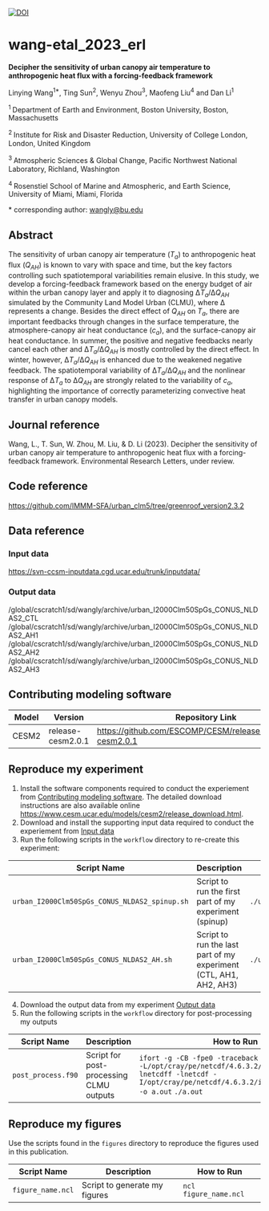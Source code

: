 [![DOI](https://data.msdlive.org/badge/DOI/10.57931/1890465.svg)](https://doi.org/10.57931/1890465)

# wang-etal_2023_erl

**Decipher the sensitivity of urban canopy air temperature to anthropogenic heat flux with a forcing-feedback framework**

Linying Wang<sup>1\*</sup>, Ting Sun<sup>2</sup>, Wenyu Zhou<sup>3</sup>, Maofeng Liu<sup>4</sup> and Dan Li<sup>1</sup>

<sup>1 </sup> Department of Earth and Environment, Boston University, Boston, Massachusetts

<sup>2 </sup> Institute for Risk and Disaster Reduction, University of College London, London, United Kingdom

<sup>3 </sup> Atmospheric Sciences & Global Change, Pacific Northwest National Laboratory, Richland, Washington

<sup>4 </sup> Rosenstiel School of Marine and Atmospheric, and Earth Science, University of Miami, Miami, Florida

\* corresponding author:  wangly@bu.edu

## Abstract
The sensitivity of urban canopy air temperature (*T<sub>a</sub>*) to anthropogenic heat flux (*Q<sub>AH</sub>*) is known to vary with space and time, but the key factors controlling such spatiotemporal variabilities remain elusive. In this study, we develop a forcing-feedback framework based on the energy budget of air within the urban canopy layer and apply it to diagnosing ∆*T<sub>a</sub>*/∆*Q<sub>AH</sub>* simulated by the Community Land Model Urban (CLMU), where ∆ represents a change. Besides the direct effect of *Q<sub>AH</sub>* on *T<sub>a</sub>*, there are important feedbacks through changes in the surface temperature, the atmosphere-canopy air heat conductance (*c<sub>a</sub>*), and the surface-canopy air heat conductance. In summer, the positive and negative feedbacks nearly cancel each other and ∆*T<sub>a</sub>*/∆*Q<sub>AH</sub>* is mostly controlled by the direct effect. In winter, however, ∆*T<sub>a</sub>*/∆*Q<sub>AH</sub>* is enhanced due to the weakened negative feedback. The spatiotemporal variability of ∆*T<sub>a</sub>*/∆*Q<sub>AH</sub>* and the nonlinear response of ∆*T<sub>a</sub>* to ∆*Q<sub>AH</sub>* are strongly related to the variability of *c<sub>a</sub>*, highlighting the importance of correctly parameterizing convective heat transfer in urban canopy models. 

## Journal reference

Wang, L., T. Sun, W. Zhou, M. Liu, & D. Li (2023). Decipher the sensitivity of urban canopy air temperature to anthropogenic heat flux with a forcing-feedback framework. Environmental Research Letters, under review.

## Code reference

https://github.com/IMMM-SFA/urban_clm5/tree/greenroof_version2.3.2

## Data reference

### Input data

https://svn-ccsm-inputdata.cgd.ucar.edu/trunk/inputdata/

### Output data

/global/cscratch1/sd/wangly/archive/urban_I2000Clm50SpGs_CONUS_NLDAS2_CTL
/global/cscratch1/sd/wangly/archive/urban_I2000Clm50SpGs_CONUS_NLDAS2_AH1
/global/cscratch1/sd/wangly/archive/urban_I2000Clm50SpGs_CONUS_NLDAS2_AH2
/global/cscratch1/sd/wangly/archive/urban_I2000Clm50SpGs_CONUS_NLDAS2_AH3

## Contributing modeling software
| Model | Version | Repository Link | DOI |
|-------|---------|-----------------|-----|
| CESM2 | release-cesm2.0.1 | https://github.com/ESCOMP/CESM/releases/tag/release-cesm2.0.1 | 10.1029/2019MS001916 |

## Reproduce my experiment

1. Install the software components required to conduct the experiement from [Contributing modeling software](#contributing-modeling-software). The detailed download instructions are also available online https://www.cesm.ucar.edu/models/cesm2/release_download.html.
2. Download and install the supporting input data required to conduct the experiement from [Input data](#input-data)
3. Run the following scripts in the `workflow` directory to re-create this experiment:

| Script Name | Description | How to Run |
| --- | --- | --- |
| `urban_I2000Clm50SpGs_CONUS_NLDAS2_spinup.sh` | Script to run the first part of my experiment (spinup) | `./urban_I2000Clm50SpGs_CONUS_NLDAS2_spinup.sh` |
| `urban_I2000Clm50SpGs_CONUS_NLDAS2_AH.sh` | Script to run the last part of my experiment (CTL, AH1, AH2, AH3) | `./urban_I2000Clm50SpGs_CONUS_NLDAS2_AH.sh` |

4. Download the output data from my experiment [Output data](#output-data)
5. Run the following scripts in the `workflow` directory for post-processing my outputs

| Script Name | Description | How to Run |
| --- | --- | --- |
| `post_process.f90` | Script for post-processing CLMU outputs | `ifort -g -CB -fpe0 -traceback post_process.f90 -L/opt/cray/pe/netcdf/4.6.3.2/intel/19.0/lib -lnetcdff -lnetcdf -I/opt/cray/pe/netcdf/4.6.3.2/intel/19.0/include -o a.out`  `./a.out` |

## Reproduce my figures
Use the scripts found in the `figures` directory to reproduce the figures used in this publication.

| Script Name | Description | How to Run |
| --- | --- | --- |
| `figure_name.ncl` | Script to generate my figures | `ncl figure_name.ncl` |
